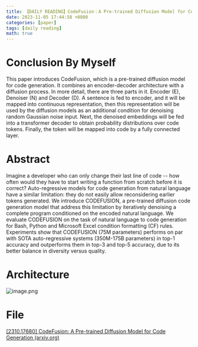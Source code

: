 ```yaml
---
title: 【DAILY READING】CodeFusion：A Pre-trained Diffusion Model for Code Generation
date: 2023-11-05 17:44:58 +0800
categories: [paper]
tags: [daily reading]
math: true
---
```



# Conclusion By Myself
This paper introduces CodeFusion, which is a pre-trained diffusion model for code generation. It combines an encoder-decoder architecture with a diffusion process.
In more detail, there are three parts in it. Encoder (E), Denoiser (N) and Decoder (D).
A sentence is fed to encoder, and it will be mapped into continuous representation, then this representation will be used by the diffusion models as an additional condition for denoising random Gaussian noise input. Next, the denoised embeddings will be fed into a transformer decoder to obtain probability distributions over code tokens. Finally, the token will be mapped into code by a fully connected layer.
# Abstract
Imagine a developer who can only change their last line of code -- how often would they have to start writing a function from scratch before it is correct? 
Auto-regressive models for code generation from natural language have a similar limitation: they do not easily allow reconsidering earlier tokens generated.
We introduce CODEFUSION, a pre-trained diffusion code generation model that address this limitation by iteratively denoising a complete program conditioned on the encoded natural language.
We evaluate CODEFUSION on the task of natural language to code generation for Bash, Python and Microsoft Excel condition formatting (CF) rules.
Experiments show that CODEFUSION (75M parameters) performs on par with SOTA auto-regressive systems (350M-175B parameters) in top-1 accuracy and outperforms them in top-3 and top-5 accuracy, due to its better balance in diversity versus quality.
# Architecture
![image.png](https://washing-pic-1302390349.cos.ap-beijing.myqcloud.com/obsidian/pic/202311051741572.png?imageSlim)
# File
[[2310.17680] CodeFusion: A Pre-trained Diffusion Model for Code Generation (arxiv.org)](https://arxiv.org/abs/2310.17680) 